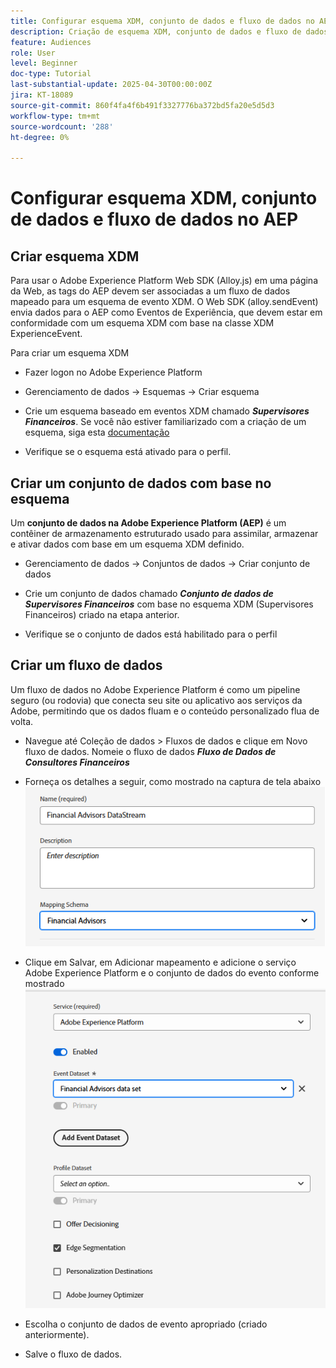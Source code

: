 ```yaml
---
title: Configurar esquema XDM, conjunto de dados e fluxo de dados no AEP
description: Criação de esquema XDM, conjunto de dados e fluxo de dados
feature: Audiences
role: User
level: Beginner
doc-type: Tutorial
last-substantial-update: 2025-04-30T00:00:00Z
jira: KT-18089
source-git-commit: 860f4fa4f6b491f3327776ba372bd5fa20e5d5d3
workflow-type: tm+mt
source-wordcount: '288'
ht-degree: 0%

---
```


# Configurar esquema XDM, conjunto de dados e fluxo de dados no AEP

## Criar esquema XDM

Para usar o Adobe Experience Platform Web SDK (Alloy.js) em uma página da Web, as tags do AEP devem ser associadas a um fluxo de dados mapeado para um esquema de evento XDM. O Web SDK (alloy.sendEvent) envia dados para o AEP como Eventos de Experiência, que devem estar em conformidade com um esquema XDM com base na classe XDM ExperienceEvent.

Para criar um esquema XDM

* Fazer logon no Adobe Experience Platform
* Gerenciamento de dados -> Esquemas -> Criar esquema

* Crie um esquema baseado em eventos XDM chamado **_Supervisores Financeiros_**. Se você não estiver familiarizado com a criação de um esquema, siga esta [documentação](https://experienceleague.adobe.com/pt-br/docs/experience-platform/xdm/tutorials/create-schema-ui)


* Verifique se o esquema está ativado para o perfil.

## Criar um conjunto de dados com base no esquema

Um **conjunto de dados na Adobe Experience Platform (AEP)** é um contêiner de armazenamento estruturado usado para assimilar, armazenar e ativar dados com base em um esquema XDM definido.


* Gerenciamento de dados -> Conjuntos de dados -> Criar conjunto de dados
* Crie um conjunto de dados chamado **_Conjunto de dados de Supervisores Financeiros_** com base no esquema XDM (Supervisores Financeiros) criado na etapa anterior.

* Verifique se o conjunto de dados está habilitado para o perfil

## Criar um fluxo de dados

Um fluxo de dados no Adobe Experience Platform é como um pipeline seguro (ou rodovia) que conecta seu site ou aplicativo aos serviços da Adobe, permitindo que os dados fluam e o conteúdo personalizado flua de volta.

* Navegue até Coleção de dados > Fluxos de dados e clique em Novo fluxo de dados. Nomeie o fluxo de dados **_Fluxo de Dados de Consultores Financeiros_**

* Forneça os detalhes a seguir, como mostrado na captura de tela abaixo
  ![sequência de dados](assets/datastream.png)
* Clique em Salvar, em Adicionar mapeamento e adicione o serviço Adobe Experience Platform e o conjunto de dados do evento conforme mostrado
  ![datastream-mapping](assets/datastream-service.png)

* Escolha o conjunto de dados de evento apropriado (criado anteriormente).

* Salve o fluxo de dados.

